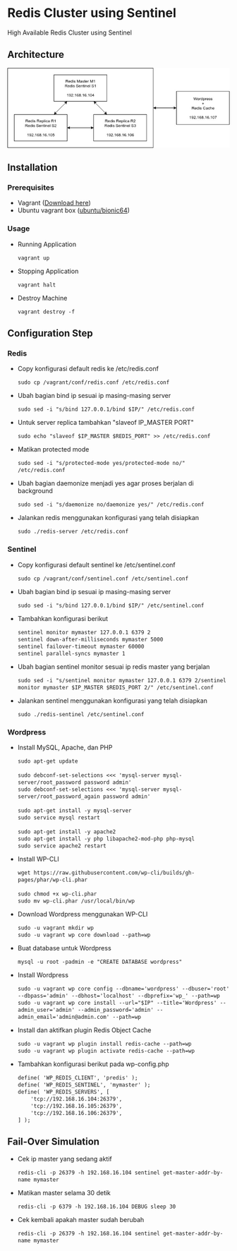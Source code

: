 # Redis Cluster using Sentinel
High Available Redis Cluster using Sentinel

## Architecture

![Arsitektur](docs/arsitektur.jpg)

## Installation

### Prerequisites

- Vagrant ([Download here](https://www.vagrantup.com/))
- Ubuntu vagrant box ([ubuntu/bionic64](https://app.vagrantup.com/ubuntu/boxes/bionic64))

### Usage

- Running Application

    ```
    vagrant up
    ```

- Stopping Application

    ```
    vagrant halt
    ```

- Destroy Machine
    ```
    vagrant destroy -f
    ```
    
## Configuration Step

### Redis
- Copy konfigurasi default redis ke /etc/redis.conf
    ```
    sudo cp /vagrant/conf/redis.conf /etc/redis.conf
    ```
- Ubah bagian bind ip sesuai ip masing-masing server
    ```
    sudo sed -i "s/bind 127.0.0.1/bind $IP/" /etc/redis.conf
    ```
- Untuk server replica tambahkan "slaveof IP_MASTER PORT"
    ```
    sudo echo "slaveof $IP_MASTER $REDIS_PORT" >> /etc/redis.conf
    ```
- Matikan protected mode
    ```
    sudo sed -i "s/protected-mode yes/protected-mode no/" /etc/redis.conf
    ```
- Ubah bagian daemonize menjadi yes agar proses berjalan di background
    ```
    sudo sed -i "s/daemonize no/daemonize yes/" /etc/redis.conf
    ```
- Jalankan redis menggunakan konfigurasi yang telah disiapkan
    ```
    sudo ./redis-server /etc/redis.conf
    ```

### Sentinel
- Copy konfigurasi default sentinel ke /etc/sentinel.conf
    ```
    sudo cp /vagrant/conf/sentinel.conf /etc/sentinel.conf
    ```
- Ubah bagian bind ip sesuai ip masing-masing server
    ```
    sudo sed -i "s/bind 127.0.0.1/bind $IP/" /etc/sentinel.conf
    ```
- Tambahkan konfigurasi berikut
    ```
    sentinel monitor mymaster 127.0.0.1 6379 2
    sentinel down-after-milliseconds mymaster 5000
    sentinel failover-timeout mymaster 60000
    sentinel parallel-syncs mymaster 1
    ```
- Ubah bagian sentinel monitor sesuai ip redis master yang berjalan
    ```
    sudo sed -i "s/sentinel monitor mymaster 127.0.0.1 6379 2/sentinel monitor mymaster $IP_MASTER $REDIS_PORT 2/" /etc/sentinel.conf
    ```
- Jalankan sentinel menggunakan konfigurasi yang telah disiapkan
    ```
    sudo ./redis-sentinel /etc/sentinel.conf
    ```

### Wordpress
- Install MySQL, Apache, dan PHP
    ```
    sudo apt-get update

    sudo debconf-set-selections <<< 'mysql-server mysql-server/root_password password admin'
    sudo debconf-set-selections <<< 'mysql-server mysql-server/root_password_again password admin'

    sudo apt-get install -y mysql-server
    sudo service mysql restart

    sudo apt-get install -y apache2
    sudo apt-get install -y php libapache2-mod-php php-mysql
    sudo service apache2 restart
    ```
- Install WP-CLI
    ```
    wget https://raw.githubusercontent.com/wp-cli/builds/gh-pages/phar/wp-cli.phar

    sudo chmod +x wp-cli.phar
    sudo mv wp-cli.phar /usr/local/bin/wp
    ```
- Download Wordpress menggunakan WP-CLI
    ```
    sudo -u vagrant mkdir wp
    sudo -u vagrant wp core download --path=wp
    ```
- Buat database untuk Wordpress
    ```
    mysql -u root -padmin -e "CREATE DATABASE wordpress"
    ```
- Install Wordpress
    ```
    sudo -u vagrant wp core config --dbname='wordpress' --dbuser='root' --dbpass='admin' --dbhost='localhost' --dbprefix='wp_' --path=wp
    sudo -u vagrant wp core install --url="$IP" --title='Wordpress' --admin_user='admin' --admin_password='admin' --admin_email='admin@admin.com' --path=wp
    ```
- Install dan aktifkan plugin Redis Object Cache
    ```
    sudo -u vagrant wp plugin install redis-cache --path=wp
    sudo -u vagrant wp plugin activate redis-cache --path=wp
    ```
- Tambahkan konfigurasi berikut pada wp-config.php
    ```
    define( 'WP_REDIS_CLIENT', 'predis' );
    define( 'WP_REDIS_SENTINEL', 'mymaster' );
    define( 'WP_REDIS_SERVERS', [
        'tcp://192.168.16.104:26379',
        'tcp://192.168.16.105:26379',
        'tcp://192.168.16.106:26379',
    ] );
    ```

## Fail-Over Simulation

- Cek ip master yang sedang aktif
    ```
    redis-cli -p 26379 -h 192.168.16.104 sentinel get-master-addr-by-name mymaster
    ```
- Matikan master selama 30 detik
    ```
    redis-cli -p 6379 -h 192.168.16.104 DEBUG sleep 30
    ```
- Cek kembali apakah master sudah berubah
    ```
    redis-cli -p 26379 -h 192.168.16.104 sentinel get-master-addr-by-name mymaster
    ```